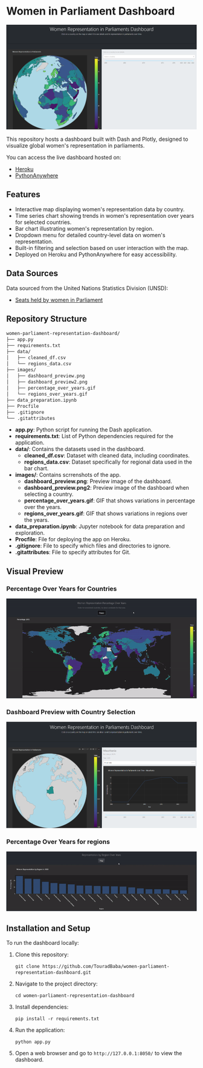 # Women in Parliament Dashboard

![Dashboard Preview](images/dashboard_preview.png)

This repository hosts a dashboard built with Dash and Plotly, designed to visualize global women's representation in parliaments.

You can access the live dashboard hosted on:
- [Heroku](https://dash-app2-a77ab9dd53b7.herokuapp.com/)
- [PythonAnywhere](https://touradb.pythonanywhere.com/)

## Features

- Interactive map displaying women's representation data by country.
- Time series chart showing trends in women's representation over years for selected countries.
- Bar chart illustrating women's representation by region.
- Dropdown menu for detailed country-level data on women's representation.
- Built-in filtering and selection based on user interaction with the map.
- Deployed on Heroku and PythonAnywhere for easy accessibility.

## Data Sources

Data sourced from the United Nations Statistics Division (UNSD):
- [Seats held by women in Parliament](https://data.un.org/_Docs/SYB/CSV/SYB66_317_202310_Seats%20held%20by%20women%20in%20Parliament.csv)

## Repository Structure

```
women-parliament-representation-dashboard/
├── app.py
├── requirements.txt
├── data/
│   ├── cleaned_df.csv
│   └── regions_data.csv
├── images/
│   ├── dashboard_preview.png
│   ├── dashboard_preview2.png
│   ├── percentage_over_years.gif
│   └── regions_over_years.gif
├── data_preparation.ipynb
├── Procfile
├── .gitignore
└── .gitattributes
```
- **app.py**: Python script for running the Dash application.
- **requirements.txt**: List of Python dependencies required for the application.
- **data/**: Contains the datasets used in the dashboard.
  - **cleaned_df.csv**: Dataset with cleaned data, including coordinates.
  - **regions_data.csv**: Dataset specifically for regional data used in the bar chart.
- **images/**: Contains scrrenshots of the app.
  - **dashboard_preview.png**: Preview image of the dashboard.
  - **dashboard_preview.png2**: Preview image of the dashboard when selecting a country.
  - **percentage_over_years.gif**: GIF that shows variations in percentage over the years.
  - **regions_over_years.gif**: GIF that shows variations in regions over the years.
- **data_preparation.ipynb**: Jupyter notebook for data preparation and exploration.
- **Procfile**: File for deploying the app on Heroku.
- **.gitignore**: File to specify which files and directories to ignore.
- **.gitattributes**: File to specify attributes for Git.

## Visual Preview

### Percentage Over Years for Countries
![Dashboard Preview](images/percentage_over_years.gif)

### Dashboard Preview with Country Selection
![Dashboard Preview](images/dashboard_preview2.png)

### Percentage Over Years for regions
![Dashboard Preview](images/regions_over_years.gif)

## Installation and Setup

To run the dashboard locally:

1. Clone this repository:
   ```
   git clone https://github.com/TouradBaba/women-parliament-representation-dashboard.git
   ```

2. Navigate to the project directory:
   ```
   cd women-parliament-representation-dashboard
   ```

3. Install dependencies:
   ```
   pip install -r requirements.txt
   ```

4. Run the application:
   ```
   python app.py
   ```

5. Open a web browser and go to `http://127.0.0.1:8050/` to view the dashboard.
